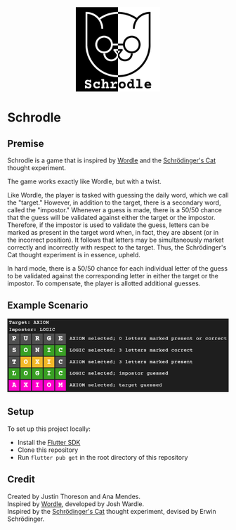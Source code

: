 <div align="center">
  <img src="./assets/images/schrodle-text-half-inverse.png" style="width: 20vw;"/>
</div>

# Schrodle

## Premise

Schrodle is a game that is inspired by [Wordle](https://en.wikipedia.org/wiki/Wordle) and the [Schrödinger's Cat](https://en.wikipedia.org/wiki/Schr%C3%B6dinger's_cat) thought experiment.

The game works exactly like Wordle, but with a twist.

Like Wordle, the player is tasked with guessing the daily word, which we call the "target." However, in addition to the target, there is a secondary word, called the "impostor." Whenever a guess is made, there is a 50/50 chance that the guess will be validated against either the target or the impostor. Therefore, if the impostor is used to validate the guess, letters can be marked as present in the target word when, in fact, they are absent (or in the incorrect position). It follows that letters may be simultaneously market correctly and incorrectly with respect to the target. Thus, the Schrödinger's Cat thought experiment is in essence, upheld.

In hard mode, there is a 50/50 chance for each individual letter of the guess to be validated against the corresponding letter in either the target or the impostor. To compensate, the player is allotted additional guesses.

## Example Scenario

<img src="./assets/images/example-scenario.png">

## Setup

To set up this project locally:
- Install the [Flutter SDK](https://docs.flutter.dev/get-started/install)
- Clone this repository
- Run `flutter pub get` in the root directory of this repository

## Credit

Created by Justin Thoreson and Ana Mendes.\
Inspired by [Wordle](https://en.wikipedia.org/wiki/Wordle), developed by Josh Wardle.\
Inspired by the [Schrödinger's Cat](https://en.wikipedia.org/wiki/Schr%C3%B6dinger's_cat) thought experiment, devised by Erwin Schrödinger.